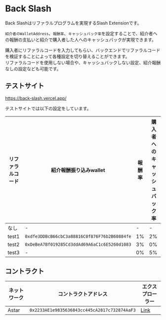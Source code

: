 # Back Slash

Back Slashはリファラルプログラムを実現するSlash Extensionです。  

`紹介者のWalletAddress`、`報酬率`、`キャッシュバック率`を設定することで、紹介者への報酬の支払いと紹介で購入者した人へのキャッシュバックが実現できます。  

購入者にリファラルコードを入力してもらい、バックエンドでリファラルコードを検証することによって各種設定を切り替えることができます。  
リファラルコードを使用しない場合や、キャッシュバックしない設定、紹介報酬なしの設定なども可能です。


## テストサイト
https://back-slash.vercel.app/

テストサイトでは以下の設定をしています。


| リファラルコード | 紹介報酬振り込みwallet | 報酬率 | 購入者へのキャッシュバック率 | 
| ------------- | ------------- | ------------- | ------------- | 
| なし  | - | -  | -  |
| test1 | `0xdfe3DDBcB66cbC3a88816C0f876F76b2B60884fe` | 1% | 2% |
| test2 | `0xDeBeA7Bf019285Cd3ddAd69A6aC1c6E5260d1083` | 3% | 0% |
| test3 | - | 0% | 5% |

## コントラクト

| ネットワーク | コントラクトアドレス | エクスプローラー | 
| ------------- | ------------- | ------------- | 
| Astar  | `0x2233AE1e9835636843cc445cA2817c732874AaF3` | [Link](https://blockscout.com/astar/address/0x2233AE1e9835636843cc445cA2817c732874AaF3)  | 
